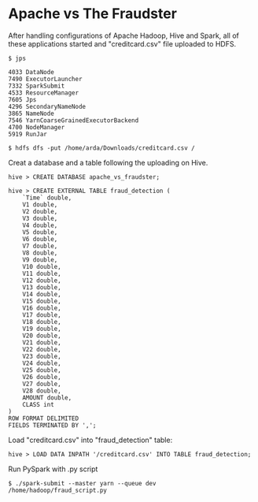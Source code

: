 # Apache vs The Fraudster

After handling configurations of Apache Hadoop, Hive and Spark, all of these applications started and "creditcard.csv" file uploaded to HDFS.

<pre><code>$ jps</code></pre>
```
4033 DataNode
7490 ExecutorLauncher
7332 SparkSubmit
4533 ResourceManager
7605 Jps
4296 SecondaryNameNode
3865 NameNode
7546 YarnCoarseGrainedExecutorBackend
4700 NodeManager
5919 RunJar
```
<pre><code>$ hdfs dfs -put /home/arda/Downloads/creditcard.csv /</code></pre>
Creat a database and a table following the uploading on Hive.

<pre><code>hive > CREATE DATABASE apache_vs_fraudster;
</code></pre>

<pre><code>hive > CREATE EXTERNAL TABLE fraud_detection (
    `Time` double,
    V1 double,
    V2 double,
    V3 double,
    V4 double,
    V5 double,
    V6 double,
    V7 double,
    V8 double,
    V9 double,
    V10 double,
    V11 double,
    V12 double,
    V13 double,
    V14 double,
    V15 double,
    V16 double,
    V17 double,
    V18 double,
    V19 double,
    V20 double,
    V21 double,
    V22 double,
    V23 double,
    V24 double,
    V25 double,
    V26 double,
    V27 double,
    V28 double,
    AMOUNT double,
    CLASS int
)
ROW FORMAT DELIMITED
FIELDS TERMINATED BY ',';</code></pre>

Load "creditcard.csv" into "fraud_detection" table:
<pre><code>hive > LOAD DATA INPATH '/creditcard.csv' INTO TABLE fraud_detection;</code></pre>
Run PySpark with .py script
<pre><code>$ ./spark-submit --master yarn --queue dev /home/hadoop/fraud_script.py</code></pre>
